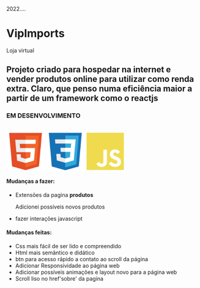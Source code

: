 2022....

<h1>VipImports</h1>
<p>Loja virtual</p>

<h2>Projeto criado para hospedar na internet e vender produtos online para utilizar como renda extra. Claro, que penso numa eficiência maior a partir de um framework como o reactjs</h2>

<h3>EM DESENVOLVIMENTO</h3>
<div style="display: inline_block"><br>
  <img align="center" alt="Ryan-HTML" height="100" width="100" src="https://raw.githubusercontent.com/devicons/devicon/master/icons/html5/html5-original.svg">
  <img align="center" alt="Ryan-CSS" height="100" width="100" src="https://raw.githubusercontent.com/devicons/devicon/master/icons/css3/css3-original.svg">
  <img align="center" alt="Ryan-Js" height="100" width="100" src="https://raw.githubusercontent.com/devicons/devicon/master/icons/javascript/javascript-plain.svg">
</div>
<h4>Mudanças a fazer:</h4>
<ul>
  <li>Extensões da pagina <strong>produtos</strong></li>
  <p>Adicionei possíveis novos produtos</p>
  <li>fazer interações javascript</li>
</ul>
 <h4>Mudanças feitas:</h4>
 <ul>
  <li>Css mais fácil de ser lido e compreendido</li>
  <li>Html mais semântico e didático</strong></li>
  <li>btn para acesso rápido a contato ao scroll da página</li>
   <li>Adicionar Responsividade ao página web</li>
   <li>Adicionar possíveis animações e layout novo para a página web</li>
   <li>Scroll liso no href'sobre' da pagina</li>
  </ul>
